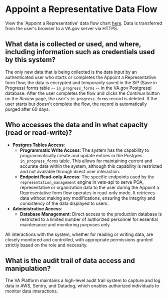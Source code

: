 # Appoint a Representative Data Flow

View the 'Appoint a Representative' data flow chart [here](https://github.com/department-of-veterans-affairs/va.gov-team/blob/master/products/accredited-representation-management/product-documentation/appoint-a-representative/launch-materials/images/v2/data-flow.png). Data is transferred from the user's browser to a VA.gov server via HTTPS.

## What data is collected or used, and where, including information such as credentials used by this system?

The only new data that is being collected is the data input by an authenticated user who starts or completes the Appoint a Representative form flow; the data is encrypted and temporarily saved in the SiP (Save in Progress) forms table -- `in_progress_forms` -- in the VA.gov Postgresql database. After the user completes the flow and clicks the _Continue_ button on the _Review_ page, the user's `in_progress_forms` record is deleted. If the user starts but doesn't complete the flow, the record is automatically purged after 60 days.

## Who accesses the data and in what capacity (read or read-write)?

- **Postgres Tables Access**:
  - **Programmatic Write Access**: The system has the capability to programmatically create and update entries in the Postgres `in_progress_forms` table. This allows for maintaining current and accurate data within the system, although this capability is restricted and not available through direct user interaction.
  - **Endpoint Read-only Access**: The specific endpoints used by the `representation_management` engine in vets-api to serve POA, representative or organization data to the user during the Appoint a Representative form flow operates in read-only mode. It retrieves data without making any modifications, ensuring the integrity and consistency of the data displayed to users.
- **Administrative Access**:
  - **Database Management**: Direct access to the production database is restricted to a limited number of authorized personnel for essential maintenance and monitoring purposes only.

All interactions with the system, whether for reading or writing data, are closely monitored and controlled, with appropriate permissions granted strictly based on the role and necessity.

## What is the audit trail of data access and manipulation?

The VA Platform maintains a high-level audit trail system to capture and log data in AWS, Sentry, and Datadog, which enables authorized individuals to monitor data interactions.
